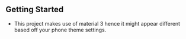 ## Getting Started

- This project makes use of material 3 hence it might appear different based off your phone theme settings.
